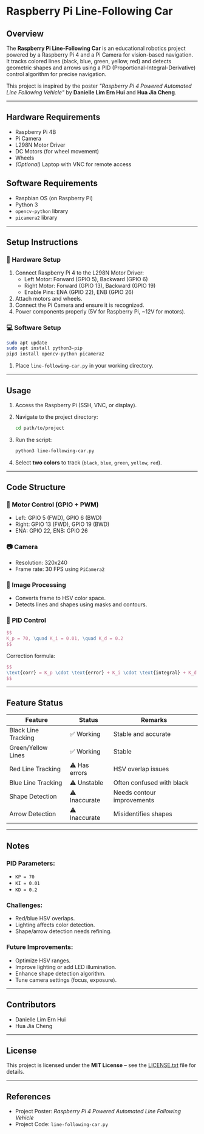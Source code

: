 # Raspberry Pi Line-Following Car

## Overview

The **Raspberry Pi Line-Following Car** is an educational robotics project powered by a Raspberry Pi 4 and a Pi Camera for vision-based navigation. It tracks colored lines (black, blue, green, yellow, red) and detects geometric shapes and arrows using a PID (Proportional-Integral-Derivative) control algorithm for precise navigation.

This project is inspired by the poster *"Raspberry Pi 4 Powered Automated Line Following Vehicle"* by **Danielle Lim Ern Hui** and **Hua Jia Cheng**.

---

## Hardware Requirements

- Raspberry Pi 4B  
- Pi Camera  
- L298N Motor Driver  
- DC Motors (for wheel movement)  
- Wheels  
- *(Optional)* Laptop with VNC for remote access  

## Software Requirements

- Raspbian OS (on Raspberry Pi)  
- Python 3  
- `opencv-python` library  
- `picamera2` library  

---

## Setup Instructions

### 🔌 Hardware Setup

1. Connect Raspberry Pi 4 to the L298N Motor Driver:  
   - Left Motor: Forward (GPIO 5), Backward (GPIO 6)  
   - Right Motor: Forward (GPIO 13), Backward (GPIO 19)  
   - Enable Pins: ENA (GPIO 22), ENB (GPIO 26)
2. Attach motors and wheels.
3. Connect the Pi Camera and ensure it is recognized.
4. Power components properly (5V for Raspberry Pi, ~12V for motors).

### 💻 Software Setup

```bash
sudo apt update
sudo apt install python3-pip
pip3 install opencv-python picamera2
```

1. Place `line-following-car.py` in your working directory.

---

## Usage

1. Access the Raspberry Pi (SSH, VNC, or display).
2. Navigate to the project directory:
   ```bash
   cd path/to/project
   ```
3. Run the script:
   ```bash
   python3 line-following-car.py
   ```

4. Select **two colors** to track (`black`, `blue`, `green`, `yellow`, `red`).

---

## Code Structure

### 🔧 Motor Control (GPIO + PWM)
- Left: GPIO 5 (FWD), GPIO 6 (BWD)
- Right: GPIO 13 (FWD), GPIO 19 (BWD)
- ENA: GPIO 22, ENB: GPIO 26

### 📷 Camera
- Resolution: 320x240
- Frame rate: 30 FPS using `PiCamera2`

### 🧠 Image Processing
- Converts frame to HSV color space.
- Detects lines and shapes using masks and contours.

### 📌 PID Control

```latex
$$
K_p = 70, \quad K_i = 0.01, \quad K_d = 0.2
$$
```

Correction formula:

```latex
$$
\text{corr} = K_p \cdot \text{error} + K_i \cdot \text{integral} + K_d \cdot \text{derivative}
$$
```

---

## Feature Status

| Feature               | Status      | Remarks                          |
|----------------------|-------------|----------------------------------|
| Black Line Tracking  | ✅ Working   | Stable and accurate              |
| Green/Yellow Lines   | ✅ Working   | Stable                           |
| Red Line Tracking    | ⚠️ Has errors | HSV overlap issues               |
| Blue Line Tracking   | ⚠️ Unstable  | Often confused with black        |
| Shape Detection      | ⚠️ Inaccurate| Needs contour improvements       |
| Arrow Detection      | ⚠️ Inaccurate| Misidentifies shapes             |

---

## Notes

### PID Parameters:
- `KP = 70`
- `KI = 0.01`
- `KD = 0.2`

### Challenges:
- Red/blue HSV overlaps.
- Lighting affects color detection.
- Shape/arrow detection needs refining.

### Future Improvements:
- Optimize HSV ranges.
- Improve lighting or add LED illumination.
- Enhance shape detection algorithm.
- Tune camera settings (focus, exposure).

---

## Contributors

- Danielle Lim Ern Hui  
- Hua Jia Cheng

---

## License

This project is licensed under the **MIT License** – see the [LICENSE.txt](./LICENSE.txt) file for details.

---

## References

- Project Poster: *Raspberry Pi 4 Powered Automated Line Following Vehicle*
- Project Code: `line-following-car.py`

